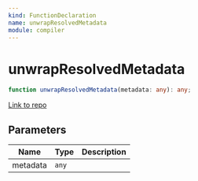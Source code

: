 ```yaml
---
kind: FunctionDeclaration
name: unwrapResolvedMetadata
module: compiler
---
```


# unwrapResolvedMetadata

```ts
function unwrapResolvedMetadata(metadata: any): any;
```

[Link to repo](https://github.com/timdeschryver/angular/blob/master/packages/compiler/src/aot/static_symbol_resolver.ts#L543-L548)

## Parameters

| Name     | Type  | Description |
| -------- | ----- | ----------- |
| metadata | `any` |             |
